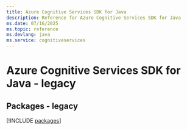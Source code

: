 ```yaml
---
title: Azure Cognitive Services SDK for Java
description: Reference for Azure Cognitive Services SDK for Java
ms.date: 07/16/2025
ms.topic: reference
ms.devlang: java
ms.service: cognitiveservices
---
```

# Azure Cognitive Services SDK for Java - legacy
## Packages - legacy
[!INCLUDE [packages](cognitive-services-index.md)]